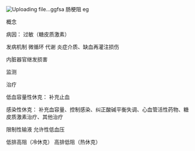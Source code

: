 ![Uploading file...ggfsa]()
肠梗阻 eg

概念

病因：
过敏（糖皮质激素）

发病机制
微循环
代谢
炎症介质、缺血再灌注损伤

内脏器官继发损害

监测

治疗

低血容量性休克：
补充止血

感染性休克：
补充血容量、控制感染、纠正酸碱平衡失调、心血管活性药物、糖皮质激素治疗、其他治疗

限制性输液
允许性低血压

低排高阻（冷休克）
高排低阻（热休克）



















